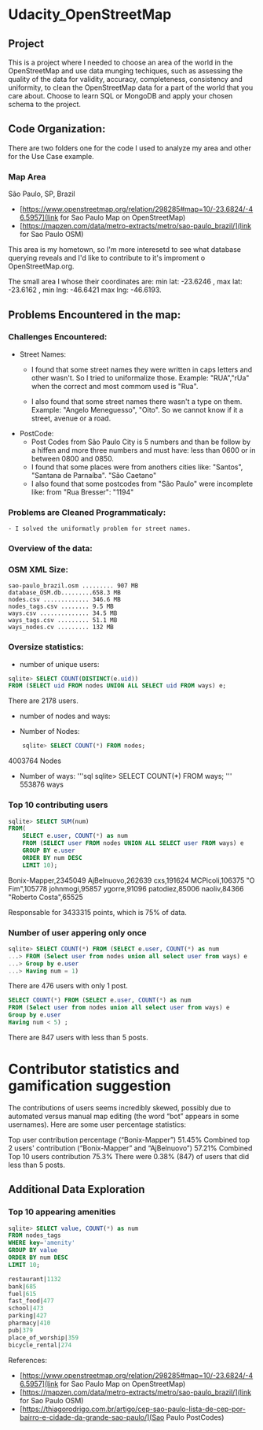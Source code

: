 # Udacity_OpenStreetMap


## Project

This is a project where I needed to choose an area of the world in the OpenStreetMap and use data munging techiques, such as assessing the quality of the data for validity, accuracy, completeness, consistency and uniformity, to clean the OpenStreetMap data for a part of the world that you care about. Choose to learn SQL or MongoDB and apply your chosen schema to the project.

## Code Organization:

There are two folders one for the code I used to analyze my area and other for the Use Case example.


### Map Area

São Paulo, SP, Brazil

- [https://www.openstreetmap.org/relation/298285#map=10/-23.6824/-46.5957](link for Sao Paulo Map on OpenStreetMap)
- [https://mapzen.com/data/metro-extracts/metro/sao-paulo_brazil/](link for Sao Paulo OSM)

This area is my hometown, so I'm more interesetd to see what database querying reveals and I'd like to contribute to it's improment o OpenStreetMap.org.

The small area I whose their coordinates are:  min lat:  -23.6246 , max lat:  -23.6162 ,  min lng: -46.6421 max lng:  -46.6193.


## Problems Encountered in the map:

### Challenges Encountered:

- Street Names:
	- I found that some street names they were written in caps letters and other wasn't. So I tried to uniformalize those. Example: "RUA","rUa" when the correct and most commom used is "Rua".

	- I also found that some street names there wasn't a type on them. Example: "Angelo Meneguesso", "Oito". So we cannot know if it a street, avenue or  a road.
- PostCode: 
	- Post Codes from São Paulo City is 5 numbers and than be follow by a hiffen and more three numbers and  must have: less than 0600 or in between 0800 and 0850.
	- I found that some places were from anothers cities like: "Santos", "Santana de Parnaíba". "São Caetano"
	- I also found that some postcodes from "São Paulo" were incomplete like: from "Rua Bresser": "1194"

### Problems are Cleaned Programmaticaly:

	- I solved the uniformatly problem for street names.


### Overview of the data:

### OSM XML Size:
		
	sao-paulo_brazil.osm ......... 907 MB
	database_OSM.db.........658.3 MB
	nodes.csv ............. 346.6 MB
	nodes_tags.csv ........ 9.5 MB
	ways.csv .............. 34.5 MB
	ways_tags.csv ......... 51.1 MB
	ways_nodes.cv ......... 132 MB  

### Oversize statistics:

- number of unique users:
```sql
sqlite> SELECT COUNT(DISTINCT(e.uid))          
FROM (SELECT uid FROM nodes UNION ALL SELECT uid FROM ways) e;
```
There are 2178 users.

- number of nodes and ways:

- Number of Nodes:

```sql
	sqlite> SELECT COUNT(*) FROM nodes;
```
4003764 Nodes
- Number of ways:
'''sql
sqlite> SELECT COUNT(*) FROM ways;
'''
553876 ways

### Top 10 contributing users
```sql
sqlite> SELECT SUM(num)
FROM(
	SELECT e.user, COUNT(*) as num
	FROM (SELECT user FROM nodes UNION ALL SELECT user FROM ways) e
	GROUP BY e.user
	ORDER BY num DESC
	LIMIT 10);
```

Bonix-Mapper,2345049
AjBelnuovo,262639
cxs,191624
MCPicoli,106375
"O Fim",105778
johnmogi,95857
ygorre,91096
patodiez,85006
naoliv,84366
"Roberto Costa",65525

Responsable for 3433315 points, which is 75% of data.

### Number of user appering only once 

```sql
sqlite> SELECT COUNT(*) FROM (SELECT e.user, COUNT(*) as num
...> FROM (Select user from nodes union all select user from ways) e
...> Group by e.user
...> Having num = 1)
```

There are 476 users with only 1 post.


```sql
SELECT COUNT(*) FROM (SELECT e.user, COUNT(*) as num
FROM (Select user from nodes union all select user from ways) e
Group by e.user
Having num < 5) ;
```

There are 847 users with less than 5 posts.

# Contributor statistics and gamification suggestion

The contributions of users seems incredibly skewed, possibly due to automated versus manual map editing (the word “bot” appears in some usernames). Here are some user percentage statistics:

Top user contribution percentage (“Bonix-Mapper”) 51.45%
Combined top 2 users' contribution (“Bonix-Mapper” and “AjBelnuovo”) 57.21%
Combined Top 10 users contribution 75.3%
There were 0.38% (847) of users that did less than 5 posts.


## Additional Data Exploration

### Top 10 appearing amenities
	
```sql
sqlite> SELECT value, COUNT(*) as num
FROM nodes_tags
WHERE key='amenity'
GROUP BY value
ORDER BY num DESC
LIMIT 10;
```
```sql
restaurant|1132
bank|685
fuel|615
fast_food|477
school|473
parking|427
pharmacy|410
pub|379
place_of_worship|359
bicycle_rental|274
```


References:
- [https://www.openstreetmap.org/relation/298285#map=10/-23.6824/-46.5957](link for Sao Paulo Map on OpenStreetMap)
- [https://mapzen.com/data/metro-extracts/metro/sao-paulo_brazil/](link for Sao Paulo OSM)
- [https://thiagorodrigo.com.br/artigo/cep-sao-paulo-lista-de-cep-por-bairro-e-cidade-da-grande-sao-paulo/](Sao Paulo PostCodes)


